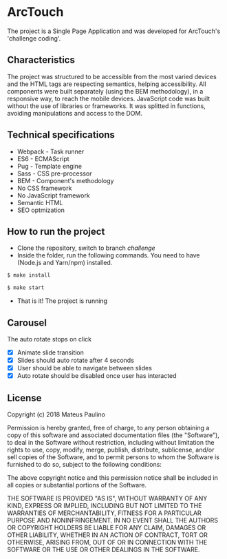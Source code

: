 # ArcTouch
The project is a Single Page Application and was developed for ArcTouch's 'challenge coding'.

## Characteristics
The project was structured to be accessible from the most varied devices and the HTML tags are respecting semantics, helping accessibility. All components were built separately (using the BEM methodology), in a responsive way, to reach the mobile devices. JavaScript code was built without the use of libraries or frameworks. It was splitted in functions, avoiding manipulations and access to the DOM.

## Technical specifications
* Webpack - Task runner
* ES6 - ECMAScript
* Pug - Template engine
* Sass - CSS pre-processor
* BEM - Component's methodology
* No CSS framework
* No JavaScript framework
* Semantic HTML
* SEO optmization

## How to run the project
- Clone the repository, switch to branch *challenge*
- Inside the folder, run the following commands. You need to have (Node.js and Yarn/npm) installed.
```sh
$ make install
```
```sh
$ make start
```
- That is it! The project is running

## Carousel
The auto rotate stops on click
- [x] Animate slide transition
- [x] Slides should auto rotate after 4 seconds
- [x] User should be able to navigate between slides
- [x] Auto rotate should be disabled once user has interacted
 
## License

Copyright (c) 2018 Mateus Paulino

Permission is hereby granted, free of charge, to any person obtaining a copy of
this software and associated documentation files (the "Software"), to deal in
the Software without restriction, including without limitation the rights to
use, copy, modify, merge, publish, distribute, sublicense, and/or sell copies of
the Software, and to permit persons to whom the Software is furnished to do so,
subject to the following conditions:

The above copyright notice and this permission notice shall be included in all
copies or substantial portions of the Software.

THE SOFTWARE IS PROVIDED "AS IS", WITHOUT WARRANTY OF ANY KIND, EXPRESS OR
IMPLIED, INCLUDING BUT NOT LIMITED TO THE WARRANTIES OF MERCHANTABILITY, FITNESS
FOR A PARTICULAR PURPOSE AND NONINFRINGEMENT. IN NO EVENT SHALL THE AUTHORS OR
COPYRIGHT HOLDERS BE LIABLE FOR ANY CLAIM, DAMAGES OR OTHER LIABILITY, WHETHER
IN AN ACTION OF CONTRACT, TORT OR OTHERWISE, ARISING FROM, OUT OF OR IN
CONNECTION WITH THE SOFTWARE OR THE USE OR OTHER DEALINGS IN THE SOFTWARE.
